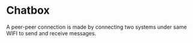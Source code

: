 # Chatbox
A peer-peer connection is made by connecting two systems under same WIFI to send and receive messages. 
